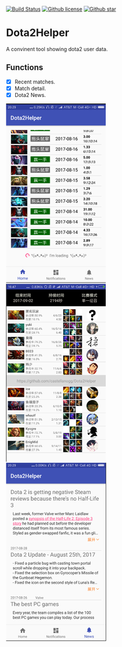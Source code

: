 [![Build Status](https://www.travis-ci.org/castellanogg/Dota2Helper.svg?branch=master)](https://www.travis-ci.org/castellanogg/Dota2Helper.svg?branch=master)
[![Github license](https://img.shields.io/github/license/mashape/apistatus.svg)](https://github.com/castellanogg/Dota2Helper/blob/master/LICENSE)
[![Github star](https://img.shields.io/github/stars/castellanogg/Dota2Helper.svg?style=social&label=Stars)](https://github.com/castellanogg/Dota2Helper)

# Dota2Helper
A convinent tool showing dota2 user data.

## Functions
- [x] Recent matches.
- [x] Match detail.
- [x] Dota2 News.

![Recent matches](https://github.com/castellanogg/Dota2Helper/blob/master/app/src/main/assets/demo/RecentMatches.png)
![Match Detail](https://github.com/castellanogg/Dota2Helper/blob/master/app/src/main/assets/demo/MatchDetail.png)
![Dota2 News](https://github.com/castellanogg/Dota2Helper/blob/master/app/src/main/assets/demo/News.png)
